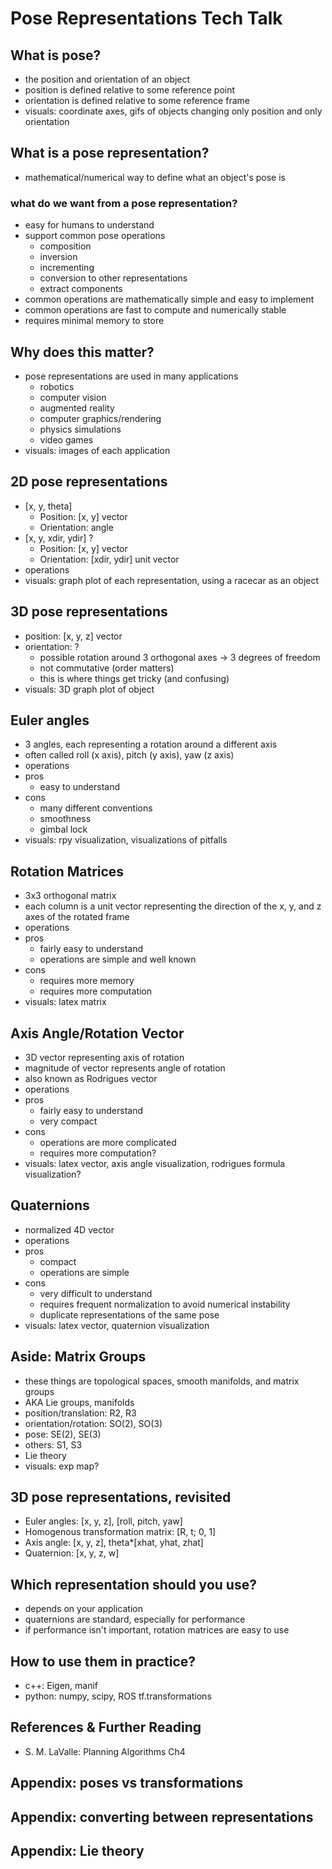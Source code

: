 # Pose Representations Tech Talk

## What is pose?
- the position and orientation of an object
- position is defined relative to some reference point
- orientation is defined relative to some reference frame
- visuals: coordinate axes, gifs of objects changing only position and only orientation

## What is a pose representation?
- mathematical/numerical way to define what an object's pose is
### what do we want from a pose representation?
- easy for humans to understand
- support common pose operations
    - composition
    - inversion
    - incrementing
    - conversion to other representations
    - extract components
- common operations are mathematically simple and easy to implement
- common operations are fast to compute and numerically stable
- requires minimal memory to store

## Why does this matter?
- pose representations are used in many applications
    - robotics
    - computer vision
    - augmented reality
    - computer graphics/rendering
    - physics simulations
    - video games
- visuals: images of each application

## 2D pose representations
- [x, y, theta]
    - Position: [x, y] vector
    - Orientation: angle
- [x, y, xdir, ydir] ?
    - Position: [x, y] vector
    - Orientation: [xdir, ydir] unit vector
- operations
- visuals: graph plot of each representation, using a racecar as an object

## 3D pose representations
- position: [x, y, z] vector
- orientation: ?
    - possible rotation around 3 orthogonal axes -> 3 degrees of freedom
    - not commutative (order matters)
    - this is where things get tricky (and confusing)
- visuals: 3D graph plot of object

## Euler angles
- 3 angles, each representing a rotation around a different axis
- often called roll (x axis), pitch (y axis), yaw (z axis)
- operations
- pros
    - easy to understand
- cons
    - many different conventions
    - smoothness
    - gimbal lock
- visuals: rpy visualization, visualizations of pitfalls

## Rotation Matrices
- 3x3 orthogonal matrix
- each column is a unit vector representing the direction of the x, y, and z axes of the rotated frame
- operations
- pros
    - fairly easy to understand
    - operations are simple and well known
- cons
    - requires more memory
    - requires more computation
- visuals: latex matrix

## Axis Angle/Rotation Vector
- 3D vector representing axis of rotation
- magnitude of vector represents angle of rotation
- also known as Rodrigues vector
- operations
- pros
    - fairly easy to understand
    - very compact
- cons
    - operations are more complicated
    - requires more computation?
- visuals: latex vector, axis angle visualization, rodrigues formula visualization?

## Quaternions
- normalized 4D vector
- operations
- pros
    - compact
    - operations are simple
- cons
    - very difficult to understand
    - requires frequent normalization to avoid numerical instability
    - duplicate representations of the same pose
- visuals: latex vector, quaternion visualization

## Aside: Matrix Groups
- these things are topological spaces, smooth manifolds, and matrix groups
- AKA Lie groups, manifolds
- position/translation: R2, R3
- orientation/rotation: SO(2), SO(3)
- pose: SE(2), SE(3)
- others: S1, S3
- Lie theory
- visuals: exp map?

## 3D pose representations, revisited
- Euler angles: [x, y, z], [roll, pitch, yaw]
- Homogenous transformation matrix: [R, t; 0, 1]
- Axis angle: [x, y, z], theta*[xhat, yhat, zhat]
- Quaternion: [x, y, z, w]

## Which representation should you use?
- depends on your application
- quaternions are standard, especially for performance
- if performance isn't important, rotation matrices are easy to use

## How to use them in practice?
- c++: Eigen, manif
- python: numpy, scipy, ROS tf.transformations

## References & Further Reading
- S. M. LaValle: Planning Algorithms Ch4

## Appendix: poses vs transformations

## Appendix: converting between representations

## Appendix: Lie theory